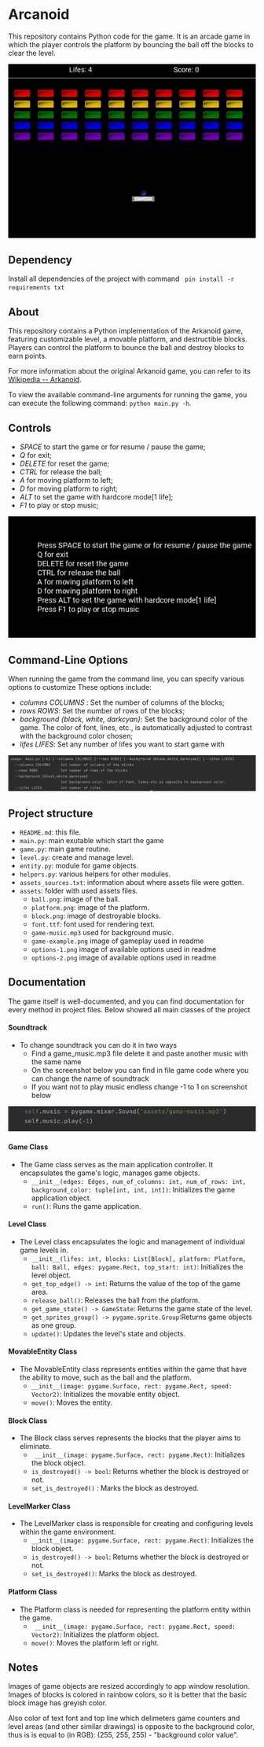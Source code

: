 # Arcanoid
This repository contains Python code for the game. It is an arcade game in which the player controls the platform by bouncing the ball off the blocks to clear the level.


<div style="text-align:center;">
    <img src="assets/game-example.png" alt="Game Example">
</div>

## Dependency

Install all dependencies of the project with command ``` pin install -r requirements txt```


## About
This repository contains a Python implementation of the Arkanoid game, featuring customizable level, a movable platform, and destructible blocks. Players can control the platform to bounce the ball and destroy blocks to earn points.

For more information about the original Arkanoid game, you can refer to its [Wikipedia -- Arkanoid](https://en.wikipedia.org/wiki/Arkanoid).

To view the available command-line arguments for running the game, you can execute the following command: `python main.py -h`.

## Controls
- *SPACE* to start the game or for resume / pause the game;
- *Q* for exit;
- *DELETE* for reset the game;
- *CTRL* for release the ball;
- *A* for moving platform to left;
- *D* for moving platform to right;
- *ALT*  to set the game with hardcore mode[1 life];
- *F1* to play or stop music;

<div style="text-align:center;">
    <img src="assets/options-1.png" alt="Game Options 1">
</div>

## Command-Line Options
When running the game from the command line, you can specify various options to customize These options include:

  - *columns COLUMNS* : Set the number of columns of the blocks;
  - *rows ROWS*: Set the number of rows of the blocks;
  - *background {black, white, darkcyan}*: Set the background color of the game. The color of font, lines, etc., is automatically adjusted to contrast with the background color chosen;
  - *lifes LIFES*: Set any number of lifes you want to start game with

<div style="text-align:center;">
    <img src="assets/options-2.png" alt="Game Options 2">
</div>

## Project structure
- `README.md`: this file.
- `main.py`: main exutable which start the game
- `game.py`: main game routine.
- `level.py`: create and manage level.
- `entity.py`: module for game objects.
- `helpers.py`: various helpers for other modules.
- `assets_sources.txt`: information about where assets file were gotten.
- `assets`: folder with used assets files.
    + `ball.png`: image of the ball.
    + `platform.png`: image of the platform.
    + `block.png`: image of destroyable blocks.
    + `font.ttf`: font used for rendering text.
    + `game-music.mp3` used for background music.
    + `game-example.png` image of gameplay used in readme
    + `options-1.png` image of available options used in readme
    + `options-2.png` image of available options used in readme


## Documentation

The game itself is well-documented, and you can find documentation for every method in project files. Below showed all main classes of the project


#### Soundtrack
- To change soundtrack you can do it in two ways
  + Find a game_music.mp3 file delete it and paste another music with the same name
  + On the screenshot below you can find in file game code where you can change the name of soundtrack
  + If you want not to play music endless change -1 to 1 on screenshot below

![img.png](assets/img.png)

####  Game Class
- The Game class serves as the main application controller. It encapsulates the game's logic, manages game objects.
  + `__init__(edges: Edges, num_of_columns: int, num_of_rows: int, background_color: tuple[int, int, int])`: Initializes the game application object.
  + `run()`: Runs the game application.

#### Level Class
- The Level class encapsulates the logic and management of individual game levels in.
  + ```__init__(lifes: int, blocks: List[Block], platform: Platform, ball: Ball, edges: pygame.Rect, top_start: int)```: Initializes the level object.
  + ```get_top_edge() -> int```: Returns the value of the top of the game area.
  + ```release_ball()```: Releases the ball from the platform. 
  + ```get_game_state() -> GameState```: Returns the game state of the level. 
  + ```get_sprites_group() -> pygame.sprite.Group```:Returns game objects as one group. 
  + ```update()```: Updates the level's state and objects.

#### MovableEntity Class
- The MovableEntity class represents entities within the game that have the ability to move, such as the ball and the platform.
  + ```__init__(image: pygame.Surface, rect: pygame.Rect, speed: Vector2)```: Initializes the movable entity object.
  + ```move()```: Moves the entity.


#### Block Class
- The Block class serves represents the  blocks that the player aims to eliminate.
  + ``` __init__(image: pygame.Surface, rect: pygame.Rect)```: Initializes the block object.
  + ```is_destroyed() -> bool```: Returns whether the block is destroyed or not.
  + ```set_is_destroyed()``` : Marks the block as destroyed.

#### LevelMarker Class 
- The LevelMarker class is responsible for creating and configuring levels within the game environment.
  +   ```__init__(image: pygame.Surface, rect: pygame.Rect)```: Initializes the block object.
  + ```is_destroyed() -> bool```: Returns whether the block is destroyed or not.
  + ```set_is_destroyed()```: Marks the block as destroyed.

#### Platform Class
- The Platform class is needed for representing the platform entity within the game.
  + ``` __init__(image: pygame.Surface, rect: pygame.Rect, speed: Vector2)```: Initializes the platform object.
  + ```move()```: Moves the platform left or right.


## Notes
Images of game objects are resized accordingly to app window resolution. Images
of blocks is colored in rainbow colors, so it is better that the basic block 
image has greyish color.

Also color of text font and top line which delimeters game counters and level
areas (and other similar drawings) is opposite to the background color, thus is
is equal to (in RGB): (255, 255, 255) - "background color value".
